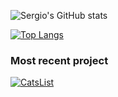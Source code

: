 ![Sergio's GitHub stats](https://github-readme-stats.vercel.app/api?username=smoralb&show_icons=true&bg_color=30,FF512F,F09819&title_color=6CD4FF&text_color=fff&icon_color=6CD4FF)

[![Top Langs](https://github-readme-stats.vercel.app/api/top-langs/?username=smoralb&bg_color=30,FF512F,F09819&title_color=fff)](https://github.com/smoralb/github-readme-stats)

### Most recent project

[![CatsList](https://github-readme-stats.vercel.app/api/pin/?username=smoralb&repo=CatsList&theme=radical&bg_color=30,FF512F,F09819)](https://github.com/smoralb/CatsList)
